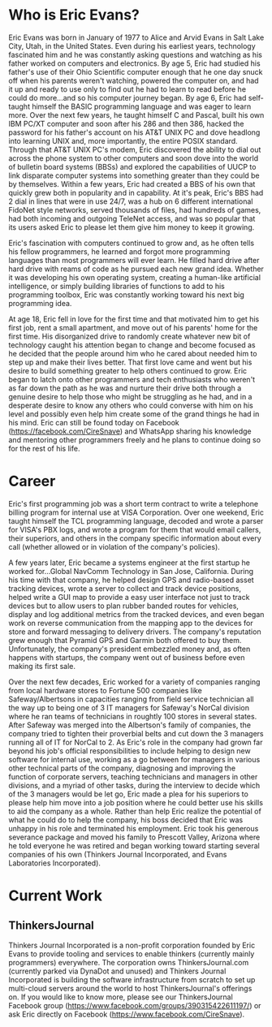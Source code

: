 # Who is Eric Evans?

Eric Evans was born in January of 1977 to Alice and Arvid Evans in Salt Lake City, Utah, in the United States.  Even during his earliest years, technology fascinated him and he was constantly asking questions and watching as his father worked on computers and electronics.  By age 5, Eric had studied his father's use of their Ohio Scientific computer enough that he one day snuck off when his parents weren't watching, powered the computer on, and had it up and ready to use only to find out he had to learn to read before he could do more...and so his computer journey began.  By age 6, Eric had self-taught himself the BASIC programming language and was eager to learn more.  Over the next few years, he taught himself C and Pascal, built his own IBM PC/XT computer and soon after his 286 and then 386, hacked the password for his father's account on his AT&T UNIX PC and dove headlong into learning UNIX and, more importantly, the entire POSIX standard.  Through that AT&T UNIX PC's modem, Eric discovered the ability to dial out across the phone system to other computers and soon dove into the world of bulletin board systems (BBSs) and explored the capabilities of UUCP to link disparate computer systems into something greater than they could be by themselves.  Within a few years, Eric had created a BBS of his own that quickly grew both in popularity and in capability.  At it's peak, Eric's BBS had 2 dial in lines that were in use 24/7, was a hub on 6 different international FidoNet style networks, served thousands of files, had hundreds of games, had both incoming and outgoing TeleNet access, and was so popular that its users asked Eric to please let them give him money to keep it growing.  

Eric's fascination with computers continued to grow and, as he often tells his fellow programmers, he learned and forgot more programming languages than most programmers will ever learn.  He filled hard drive after hard drive with reams of code as he pursued each new grand idea.  Whether it was developing his own operating system, creating a human-like artificial intelligence, or simply building libraries of functions to add to his programming toolbox, Eric was constantly working toward his next big programming idea.

At age 18, Eric fell in love for the first time and that motivated him to get his first job, rent a small apartment, and move out of his parents' home for the first time.  His disorganized drive to randomly create whatever new bit of technology caught his attention began to change and become focused as he decided that the people around him who he cared about needed him to step up and make their lives better.  That first love came and went but his desire to build something greater to help others continued to grow.  Eric began to latch onto other programmers and tech enthusiasts who weren't as far down the path as he was and nurture their drive both through a genuine desire to help those who might be struggling as he had, and in a desperate desire to know any others who could converse with him on his level and possibly even help him create some of the grand things he had in his mind.  Eric can still be found today on Facebook (https://facebook.com/CireSnave) and WhatsApp sharing his knowledge and mentoring other programmers freely and he plans to continue doing so for the rest of his life.

# Career

Eric's first programming job was a short term contract to write a telephone billing program for internal use at VISA Corporation.  Over one weekend, Eric taught himself the TCL programming language, decoded and wrote a parser for VISA's PBX logs, and wrote a program for them that would email callers, their superiors, and others in the company specific information about every call (whether allowed or in violation of the company's policies).  

A few years later, Eric became a systems engineer at the first startup he worked for...Global NavComm Technology in San Jose, California.  During his time with that company, he helped design GPS and radio-based asset tracking devices, wrote a server to collect and track device positions, helped write a GUI map to provide a easy user interface not just to track devices but to allow users to plan rubber banded routes for vehicles, display and log additional metrics from the tracked devices, and even began work on reverse communication from the mapping app to the devices for store and forward messaging to delivery drivers.  The company's reputation grew enough that Pyramid GPS and Garmin both offered to buy them. 
Unfortunately, the company's president embezzled money and, as often happens with startups, the company went out of business before even making its first sale.

Over the next few decades, Eric worked for a variety of companies ranging from local hardware stores to Fortune 500 companies like Safeway/Albertsons in capacities ranging from field service technician all the way up to being one of 3 IT managers for Safeway's NorCal division where he ran teams of technicians in roughtly 100 stores in several states.  After Safeway was merged into the Albertson's family of companies, the company tried to tighten their proverbial belts and cut down the 3 managers running all of IT for NorCal to 2.  As Eric's role in the company had grown far beyond his job's official responsibilities to include helping to design new software for internal use, working as a go between for managers in various other technical parts of the company, diagnosing and improving the function of corporate servers, teaching technicians and managers in other divisions, and a myriad of other tasks, during the interview to decide which of the 3 managers would be let go, Eric made a plea for his superiors to please help him move into a job position where he could better use his skills to aid the company as a whole.  Rather than help Eric realize the potential of what he could do to help the company, his boss decided that Eric was unhappy in his role and terminated his employment.  Eric took his generous severance package and moved his family to Prescott Valley, Arizona where he told everyone he was retired and began working toward starting several companies of his own (Thinkers Journal Incorporated, and Evans Laboratories Incorporated).

# Current Work

## ThinkersJournal

Thinkers Journal Incorporated is a non-profit corporation founded by Eric Evans to provide tooling and services to enable thinkers (currently mainly programmers) everywhere.  The corporation owns ThinkersJournal.com (currently parked via DynaDot and unused) and Thinkers Journal Incorporated is building the software infrastructure from scratch to set up multi-cloud servers around the world to host ThinkersJournal's offerings on.  If you would like to know more, please see our ThinkersJournal Facebook group (https://www.facebook.com/groups/390315422611197/) or ask Eric directly on Facebook (https://www.facebook.com/CireSnave).


<!--
**ciresnave/ciresnave** is a ✨ _special_ ✨ repository because its `README.md` (this file) appears on your GitHub profile.

Here are some ideas to get you started:

- 🔭 I’m currently working on ...
- 🌱 I’m currently learning ...
- 👯 I’m looking to collaborate on ...
- 🤔 I’m looking for help with ...
- 💬 Ask me about ...
- 📫 How to reach me: ...
- 😄 Pronouns: ...
- ⚡ Fun fact: ...
-->
